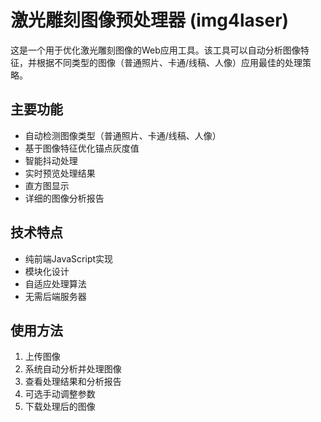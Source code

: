# 激光雕刻图像预处理器 (img4laser)

这是一个用于优化激光雕刻图像的Web应用工具。该工具可以自动分析图像特征，并根据不同类型的图像（普通照片、卡通/线稿、人像）应用最佳的处理策略。

## 主要功能

- 自动检测图像类型（普通照片、卡通/线稿、人像）
- 基于图像特征优化锚点灰度值
- 智能抖动处理
- 实时预览处理结果
- 直方图显示
- 详细的图像分析报告

## 技术特点

- 纯前端JavaScript实现
- 模块化设计
- 自适应处理算法
- 无需后端服务器

## 使用方法

1. 上传图像
2. 系统自动分析并处理图像
3. 查看处理结果和分析报告
4. 可选手动调整参数
5. 下载处理后的图像 